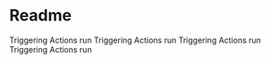 # Readme
Triggering Actions run
Triggering Actions run
Triggering Actions run
Triggering Actions run
